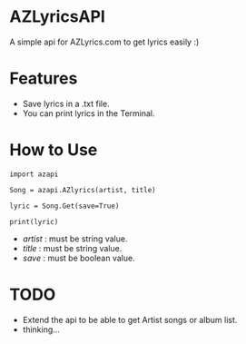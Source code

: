 # AZLyricsAPI
A simple api for AZLyrics.com to get lyrics easily :)


# Features
- Save lyrics in a .txt file.
- You can print lyrics in the Terminal.

# How to Use
```
import azapi

Song = azapi.AZlyrics(artist, title)

lyric = Song.Get(save=True)

print(lyric)
```
- _artist_ : must be string value.
- _title_ : must be string value.
- _save_ : must be boolean value.


# TODO
- Extend the api to be able to get Artist songs or album list.
- thinking...
